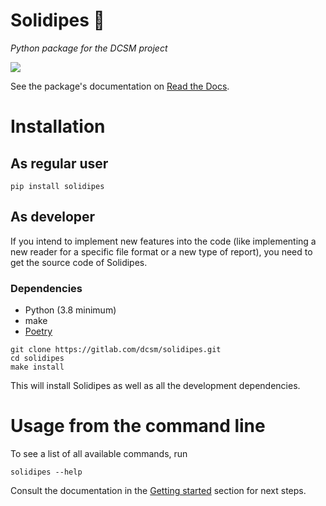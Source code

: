 # Solidipes 🍄


_Python package for the DCSM project_

[![](https://readthedocs.org/projects/solidipes/badge/?version=latest)](http://solidipes.readthedocs.io/)

See the package's documentation on [Read the Docs](http://solidipes.readthedocs.io/).


# Installation

## As regular user

```
pip install solidipes
```


## As developer

If you intend to implement new features into the code (like implementing a new reader for a specific file format or a new type of report), you need to get the source code of Solidipes.


### Dependencies

- Python (3.8 minimum)
- make
- [Poetry](https://python-poetry.org/docs/#installation)

```
git clone https://gitlab.com/dcsm/solidipes.git
cd solidipes
make install
```

This will install Solidipes as well as all the development dependencies.


# Usage from the command line

To see a list of all available commands, run
```
solidipes --help
```

Consult the documentation in the [Getting started](https://solidipes.readthedocs.io/en/latest/src/getting_started.html#usage-from-the-command-line) section for next steps.
